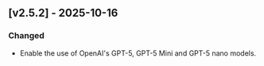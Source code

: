 ## [v2.5.2] - 2025-10-16

### Changed
- Enable the use of OpenAI's GPT-5, GPT-5 Mini and GPT-5 nano models.